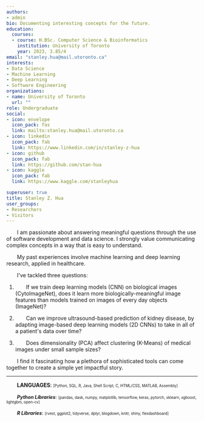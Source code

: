 ```yaml
---
authors:
- admin
bio: Documenting interesting concepts for the future.
education:
  courses:
  - course: H.BSc. Computer Science & Bioinformatics
    institution: University of Toronto
    year: 2023, 3.85/4
email: "stanley.hua@mail.utoronto.ca"
interests:
- Data Science
- Machine Learning
- Deep Learning
- Software Engineering
organizations:
- name: University of Toronto
  url: ""
role: Undergraduate
social:
- icon: envelope
  icon_pack: fas
  link: mailto:stanley.hua@mail.utoronto.ca
- icon: linkedin
  icon_pack: fab
  link: https://www.linkedin.com/in/stanley-z-hua
- icon: github
  icon_pack: fab
  link: https://github.com/stan-hua
- icon: kaggle
  icon_pack: fab
  link: https://www.kaggle.com/stanleyhua

superuser: true
title: Stanley Z. Hua
user_groups:
- Researchers
- Visitors
---
```

<style>
  .smaller{
    font-size: 70%;
  }
  .libraries{
    font-size: 90%;
  }
  .note{font-size: 10pt;
        line-height: 20pt;
        padding-bottom: 10px}
  p{text-indent: 2em;}
  details{font-size: 10pt;}
  summary{font-size: 100% !important;}
</style>



I am passionate about answering meaningful questions through the use of software development and data science. I strongly value communicating complex concepts in a way that is easy to understand.

My past experiences involve machine learning and deep learning research, applied in healthcare.

I've tackled three questions:

1. If we train deep learning models (CNN) on biological images (CytoImageNet), does it learn more biologically-meaningful image features than models trained on images of every day objects (ImageNet)?

2. Can we improve ultrasound-based prediction of kidney disease, by adapting image-based deep learning models (2D CNNs) to take in all of a patient's data over time?

3. Does dimensionality (PCA) affect clustering (K-Means) of medical images under small sample sizes?


I find it fascinating how a plethora of sophisticated tools can come together to create a simple yet impactful story.

---

**LANGUAGES**:  <span class="smaller">[Python, SQL, R, Java, Shell Script, C, HTML/CSS, MATLAB, Assembly]</span>

<span class="libraries">***Python Libraries***:</span>  <span class="smaller">[pandas, dask, numpy, matplotlib, tensorflow, keras, pytorch, sklearn, xgboost, lightgbm, open-cv]</span>

<span class="libraries">***R Libraries***:</span>  <span class="smaller">[rvest, ggplot2, tidyverse, dplyr, blogdown, knitr, shiny, flexdashboard]</span>
